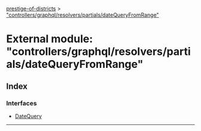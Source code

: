 [prestige-of-districts](../README.md) > ["controllers/graphql/resolvers/partials/dateQueryFromRange"](../modules/_controllers_graphql_resolvers_partials_datequeryfromrange_.md)

# External module: "controllers/graphql/resolvers/partials/dateQueryFromRange"

## Index

### Interfaces

* [DateQuery](../interfaces/_controllers_graphql_resolvers_partials_datequeryfromrange_.datequery.md)

---

